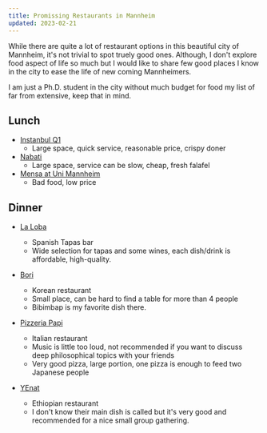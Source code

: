 ```yaml
---
title: Promissing Restaurants in Mannheim
updated: 2023-02-21
---
```


While there are quite a lot of restaurant options in this beautiful city of Mannheim, it's not trivial to spot truely good ones.
Although, I don't explore food aspect of life so much but I would like to share few good places I know in the city to ease the life of new coming Mannheimers.

I am just a Ph.D. student in the city without much budget for food my list of far from extensive, keep that in mind.

## Lunch

- [Instanbul Q1](https://istanbul-q1.de/)
  - Large space, quick service, reasonable price, crispy doner
- [Nabati](https://nabati-mannheim.eatbu.com/?lang=en)
  - Large space, service can be slow, cheap, fresh falafel
- [Mensa at Uni Mannheim](https://www.stw-ma.de/men%C3%BCplan_schlossmensa.html)
  - Bad food, low price

## Dinner

- [La Loba](https://goo.gl/maps/f7fjxFTuSXo9YS8N8)
  - Spanish Tapas bar
  - Wide selection for tapas and some wines, each dish/drink is affordable, high-quality.
- [Bori](https://goo.gl/maps/7kWmZX7kfWTgu45M7)
  - Korean restaurant
  - Small place, can be hard to find a table for more than 4 people
  - Bibimbap is my favorite dish there.
- [Pizzeria Papi](https://goo.gl/maps/6EBW2dhEvvrQ5HgF7)
  - Italian restaurant
  - Music is little too loud, not recommended if you want to discuss deep philosophical topics with your friends
  - Very good pizza, large portion, one pizza is enough to feed two Japanese people

- [YEnat](https://goo.gl/maps/55CwTc3DPeAgmKk77)
  - Ethiopian restaurant
  - I don't know their main dish is called but it's very good and recommended for a nice small group gathering.
